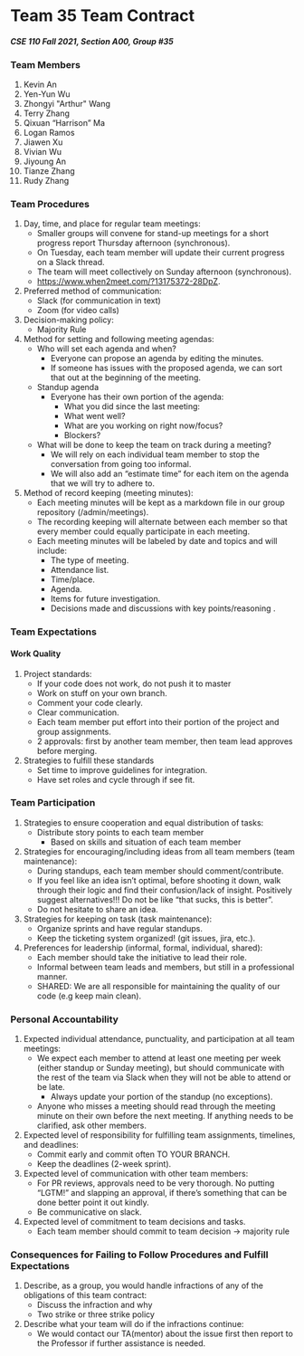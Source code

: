 # Team 35 Team Contract
#### _CSE 110 Fall 2021, Section A00, Group #35_

### Team Members
1. Kevin An
2. Yen-Yun Wu
3. Zhongyi "Arthur" Wang
4. Terry Zhang
5. Qixuan “Harrison” Ma
6. Logan Ramos
7. Jiawen Xu
8. Vivian Wu
9. Jiyoung An
10. Tianze Zhang
11. Rudy Zhang

### Team Procedures
1. Day, time, and place for regular team meetings:
   - Smaller groups will convene for stand-up meetings for a short progress report  Thursday afternoon (synchronous). 
   - On Tuesday, each team member will update their current progress on a Slack thread. 
   - The team will meet collectively on Sunday afternoon (synchronous). 
   - https://www.when2meet.com/?13175372-28DpZ.
2. Preferred method of communication:
   - Slack (for communication in text)
   - Zoom (for video calls) 
3. Decision-making policy:
   - Majority Rule
4. Method for setting and following meeting agendas: 
   - Who will set each agenda and when?
     - Everyone can propose an agenda by editing the minutes. 
     - If someone has issues with the proposed agenda, we can sort that out at the beginning of the meeting.
   - Standup agenda
     - Everyone has their own portion of the agenda: 
       - What you did since the last meeting: 
        - What went well?
        - What are you working on right now/focus?
        - Blockers?
   - What will be done to keep the team on track during a meeting?
     - We will rely on each individual team member to stop the conversation from going too informal. 
     - We will also add an “estimate time” for each item on the agenda that we will try to adhere to. 
5. Method of record keeping (meeting minutes): 
    - Each meeting minutes will be kept as a markdown file in our group repository (/admin/meetings).
    - The recording keeping will alternate between each member so that every member could equally participate in each meeting.
    - Each meeting minutes will be labeled by date and topics and will include: 
      - The type of meeting. 
      - Attendance list. 
      - Time/place. 
      - Agenda. 
      - Items for future investigation. 
      - Decisions made and discussions with key points/reasoning . 

### Team Expectations
#### Work Quality
1. Project standards:
   - If your code does not work, do not push it to master
   - Work on stuff on your own branch. 
    - Comment your code clearly. 
    - Clear communication. 
    - Each team member put effort into their portion of the project and group assignments. 
    - 2 approvals: first by another team member, then team lead approves before merging. 
2. Strategies to fulfill these standards 
   - Set time to improve guidelines for integration. 
   - Have set roles and cycle through if see fit. 

### Team Participation
1. Strategies to ensure cooperation and equal distribution of tasks:
    - Distribute story points to each team member
      - Based on skills and situation of each team member
2. Strategies for encouraging/including ideas from all team members (team maintenance):
    - During standups, each team member should comment/contribute. 
    - If you feel like an idea isn’t optimal, before shooting it down, walk through their logic and find their confusion/lack of insight. Positively suggest alternatives!!! Do not be like “that sucks, this is better”.
    - Do not hesitate to share an idea. 
3. Strategies for keeping on task (task maintenance):
   - Organize sprints and have regular standups.
   - Keep the ticketing system organized! (git issues, jira, etc.).
4. Preferences for leadership (informal, formal, individual, shared):
   - Each member should take the initiative to lead their role. 
   - Informal between team leads and members, but still in a professional manner. 
   - SHARED: We are all responsible for maintaining the quality of our code (e.g keep main clean). 

### Personal Accountability
1. Expected individual attendance, punctuality, and participation at all team meetings:
   - We expect each member to attend at least one meeting per week (either standup or Sunday meeting), but should communicate with the rest of the team via Slack when they will not be able to attend or be late.
     - Always update your portion of the standup (no exceptions). 
   - Anyone who misses a meeting should read through the meeting minute on their own before the next meeting. If anything needs to be clarified, ask other members.
2. Expected level of responsibility for fulfilling team assignments, timelines, and deadlines:
   - Commit early and commit often TO YOUR BRANCH. 
   - Keep the deadlines (2-week sprint). 
3. Expected level of communication with other team members:
   - For PR reviews, approvals need to be very thorough. No putting “LGTM!” and slapping an approval, if there’s something that can be done better point it out kindly.
   - Be communicative on slack. 
4. Expected level of commitment to team decisions and tasks. 
   - Each team member should commit to team decision → majority rule

### Consequences for Failing to Follow Procedures and Fulfill Expectations
1. Describe, as a group, you would handle infractions of any of the obligations of this team contract: 
   - Discuss the infraction and why
   - Two strike or three strike policy
2. Describe what your team will do if the infractions continue: 
   - We would contact our TA(mentor) about the issue first then report to the Professor if further assistance is needed. 
